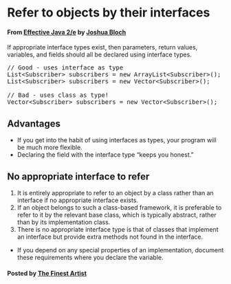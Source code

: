 # Refer to objects by their interfaces

#### From <u>[Effective Java 2/e](https://books.google.co.kr/books/about/Effective_Java.html?id=ka2VUBqHiWkC&hl=en)</u> by <u>[Joshua Bloch](https://en.wikipedia.org/wiki/Joshua_Bloch)</u>

If appropriate interface types exist, then parameters, return values, variables, and fields should all be declared using interface types.

<pre class="prettyprint">
// Good - uses interface as type
List&lt;Subscriber&gt; subscribers = new ArrayList&lt;Subscriber&gt;();
List&lt;Subscriber&gt; subscribers = new Vector&lt;Subscriber&gt;();

// Bad - uses class as type!
Vector&lt;Subscriber&gt; subscribers = new Vector&lt;Subscriber&gt;();
</pre>

## Advantages
* If you get into the habit of using interfaces as types, your program will be much more flexible.
* Declaring the field with the interface type “keeps you honest.”

## No appropriate interface to refer
1. It is entirely appropriate to refer to an object by a class rather than an interface if no appropriate interface exists.
2. If an object belongs to such a class-based framework, it is preferable to refer to it by the relevant base class, which is typically abstract, rather than by its implementation class.
3. There is no appropriate interface type is that of classes that implement an interface but provide extra methods not found in the interface.


* If you depend on any special properties of an implementation, document these requirements where you declare the variable.

#### Posted by <u>[The Finest Artist](http://thefinestartist.com)

